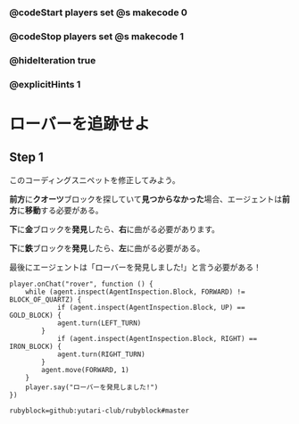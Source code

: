 ### @codeStart players set @s makecode 0
### @codeStop players set @s makecode 1

### @hideIteration true 
### @explicitHints 1


# ローバーを追跡せよ 
<!-- # Track Down the Rover  -->

## Step 1
このコーディングスニペットを修正してみよう。<br>

**前方**に**クオーツ**ブロックを探していて**見つからなかった**場合、エージェントは**前方**に**移動**する必要がある。<br>

**下**に**金**ブロックを**発見**したら、**右**に曲がる必要があります。<br>

**下**に**鉄**ブロックを**発見**したら、**左**に曲がる必要がある。<br>

最後にエージェントは「ローバーを発見しました!」と言う必要がある！
<!-- Fix this coding snippet. Here is the objective: while **inspecting forward** for a block of **quartz** and **not** finding it, the Agent needs to **move forward**. If it **detects** a **gold** block **down**, it needs to **turn right**. If it detects a **block of iron down**, it needs to **turn left**. In the end the Agent needs to say, "Found the rover!" -->

```template
player.onChat("rover", function () {
    while (agent.inspect(AgentInspection.Block, FORWARD) != BLOCK_OF_QUARTZ) {
            if (agent.inspect(AgentInspection.Block, UP) == GOLD_BLOCK) {
            agent.turn(LEFT_TURN)
        }
            if (agent.inspect(AgentInspection.Block, RIGHT) == IRON_BLOCK) {
            agent.turn(RIGHT_TURN)
        }
        agent.move(FORWARD, 1)
    }
    player.say("ローバーを発見しました!")
})
```
```package
rubyblock=github:yutari-club/rubyblock#master
```
